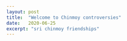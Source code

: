 ```yaml
---
layout: post
title:  "Welcome to Chinmoy controversies"
date:   2020-06-25
excerpt: "sri chinmoy friendships"
---
```

